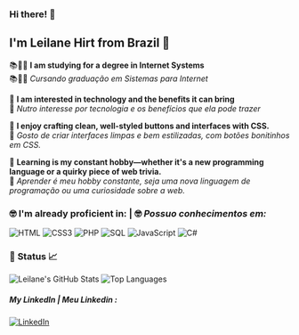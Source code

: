 ### Hi there! 👋
## I'm Leilane Hirt from Brazil 📍
📚👩‍💻 __I am studying for a degree in Internet Systems__  
📚👩‍💻 _Cursando graduação em Sistemas para Internet_  

💭 __I am interested in technology and the benefits it can bring__  
💭 _Nutro interesse por tecnologia e os benefícios que ela pode trazer_

🎀 __I enjoy crafting clean, well-styled buttons and interfaces with CSS.__  
🎀 _Gosto de criar interfaces limpas e bem estilizadas, com botões bonitinhos em CSS._  

📒 __Learning is my constant hobby—whether it's a new programming language or a quirky piece of web trivia.__  
📒 _Aprender é meu hobby constante, seja uma nova linguagem de programação ou uma curiosidade sobre a web._

### 🤓 __I'm already proficient in:__   |   🤓 _Possuo conhecimentos em:_

![HTML](https://img.shields.io/badge/-HTML-E34F26?logo=html5&logoColor=white)
![CSS3](https://img.shields.io/badge/-CSS3-1572B6?logo=css3&logoColor=white)
![PHP](https://img.shields.io/badge/-PHP-777BB4?logo=php&logoColor=white)
![SQL](https://img.shields.io/badge/-SQL-D95E32?logo=database&logoColor=white)
![JavaScript](https://img.shields.io/badge/-JavaScript-F7DF1E?logo=javascript&logoColor=black)
![C#](https://img.shields.io/badge/-C%23-239120?logo=csharp&logoColor=white)

### 🚀 **Status** 📈

![Leilane's GitHub Stats](https://github-readme-stats.vercel.app/api?username=leilanehirt&show_icons=true)
![Top Languages](https://github-readme-stats.vercel.app/api/top-langs/?username=leilanehirt&layout=compact)

##### My LinkedIn | _Meu Linkedin_ : 
[![LinkedIn](https://img.shields.io/badge/-Leilane_Hirt-blue?style=flat-square&logo=Linkedin&logoColor=white&link=https://www.linkedin.com/in/leilanehirt)](https://www.linkedin.com/in/leilanehirt)

